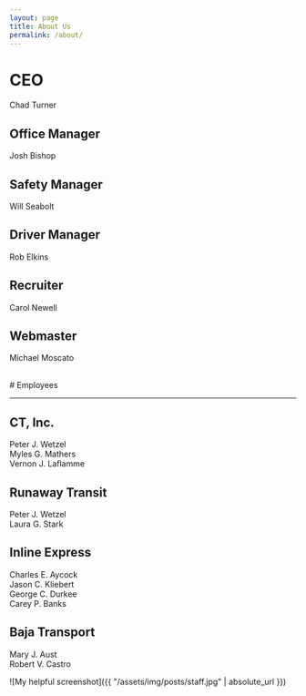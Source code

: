 ```yaml
---
layout: page
title: About Us
permalink: /about/
---
```

CEO
======
Chad Turner 


Office Manager
------
Josh Bishop 

Safety Manager
------
Will Seabolt

Driver Manager
------
Rob Elkins 

Recruiter
-----
Carol Newell

Webmaster
-----
Michael Moscato

<br>
# Employees
<hr>

CT, Inc.
-----
Peter J. Wetzel  
Myles G. Mathers  
Vernon J. Laflamme  

Runaway Transit
-----
Peter J. Wetzel  
Laura G. Stark  

Inline Express
-----
Charles E. Aycock  
Jason C. Kliebert  
George C. Durkee  
Carey P. Banks  

Baja Transport
-----
Mary J. Aust  
Robert V. Castro  




![My helpful screenshot]({{ "/assets/img/posts/staff.jpg" | absolute_url }})
